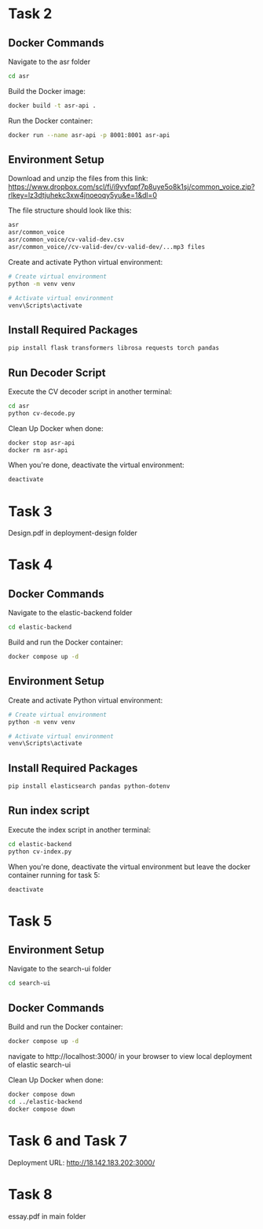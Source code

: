 # Task 2

## Docker Commands
Navigate to the asr folder
```bash
cd asr
```

Build the Docker image:
```bash
docker build -t asr-api .
```

Run the Docker container:
```bash
docker run --name asr-api -p 8001:8001 asr-api
```

## Environment Setup

Download and unzip the files from this link: https://www.dropbox.com/scl/fi/i9yvfqpf7p8uye5o8k1sj/common_voice.zip?rlkey=lz3dtjuhekc3xw4jnoeoqy5yu&e=1&dl=0

The file structure should look like this:
```bash
asr
asr/common_voice
asr/common_voice/cv-valid-dev.csv
asr/common_voice//cv-valid-dev/cv-valid-dev/...mp3 files
```

Create and activate Python virtual environment:
```bash
# Create virtual environment
python -m venv venv

# Activate virtual environment
venv\Scripts\activate
```

## Install Required Packages
```bash
pip install flask transformers librosa requests torch pandas
```

## Run Decoder Script
Execute the CV decoder script in another terminal:
```bash
cd asr
python cv-decode.py
```

Clean Up Docker when done:
```bash
docker stop asr-api
docker rm asr-api
```

When you're done, deactivate the virtual environment:
```bash
deactivate
```

# Task 3

Design.pdf in deployment-design folder

# Task 4

## Docker Commands
Navigate to the elastic-backend folder
```bash
cd elastic-backend
```

Build and run the Docker container:
```bash
docker compose up -d
```

## Environment Setup
Create and activate Python virtual environment:
```bash
# Create virtual environment
python -m venv venv

# Activate virtual environment
venv\Scripts\activate
```

## Install Required Packages
```bash
pip install elasticsearch pandas python-dotenv
```

## Run index script
Execute the index script in another terminal:
```bash
cd elastic-backend
python cv-index.py
```

When you're done, deactivate the virtual environment but leave the docker container running for task 5:
```bash
deactivate
```

# Task 5

## Environment Setup
Navigate to the search-ui folder
```bash
cd search-ui
```

## Docker Commands
Build and run the Docker container:
```bash
docker compose up -d
```
navigate to http://localhost:3000/ in your browser to view local deployment of elastic search-ui

Clean Up Docker when done:
```bash
docker compose down
cd ../elastic-backend
docker compose down
```

# Task 6 and Task 7

Deployment URL: http://18.142.183.202:3000/

# Task 8
essay.pdf in main folder
